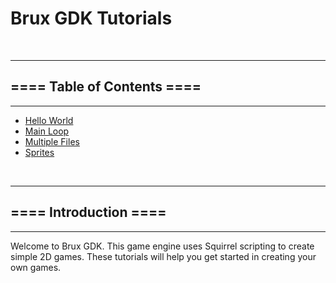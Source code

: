 # **Brux GDK	 Tutorials**



&nbsp;

----

## **==== Table of Contents ====**

----

* [Hello World](tutorials/hello-world.md)
* [Main Loop](tutorials/main-loop.md)
* [Multiple Files](tutorials/multi-files.md)
* [Sprites](tutorials/sprites.md)



&nbsp;

----

## <a name="intro"></a>**==== Introduction ====**

----

Welcome to Brux GDK. This game engine uses Squirrel scripting to create simple 2D games. These tutorials will help you get started in creating your own games.